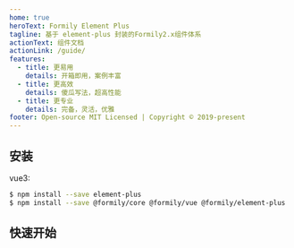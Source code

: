 ```yaml
---
home: true
heroText: Formily Element Plus
tagline: 基于 element-plus 封装的Formily2.x组件体系
actionText: 组件文档
actionLink: /guide/
features:
  - title: 更易用
    details: 开箱即用，案例丰富
  - title: 更高效
    details: 傻瓜写法，超高性能
  - title: 更专业
    details: 完备，灵活，优雅
footer: Open-source MIT Licensed | Copyright © 2019-present
---
```


## 安装

vue3:

```bash
$ npm install --save element-plus
$ npm install --save @formily/core @formily/vue @formily/element-plus
```

## 快速开始

<dumi-previewer demoPath="index" :collapsed="false" />
